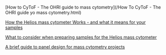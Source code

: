 [How to CyToF - The OHRI guide to mass cytometry](/How To CyToF - The OHRI guide yo mass cytometry.html)

[How the Helios mass cytometer Works - and what it means for your samples](/How_it_works_All_in_One_xaringan.html)

[What to consider when preparing samples for the Helios mass cytometer](/Sample_Preparation_All_in_One_xaringan.html)

[A brief guide to panel design for mass cytometry projects](/Panel_Design_All_in_One_xaringan.html)

